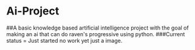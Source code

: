# Ai-Project
##A basic knowledge based artificial intelligence  project with the goal of making an ai that can do raven's progressive using python.
###Current status = Just started no work yet just a image.
